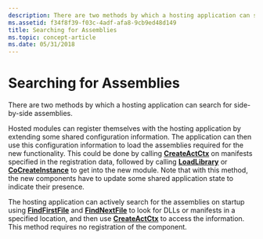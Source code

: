 ```yaml
---
description: There are two methods by which a hosting application can search for side-by-side assemblies.
ms.assetid: f34f8f39-f03c-4adf-afa8-9cb9ed48d149
title: Searching for Assemblies
ms.topic: concept-article
ms.date: 05/31/2018
---
```


# Searching for Assemblies

There are two methods by which a hosting application can search for side-by-side assemblies.

Hosted modules can register themselves with the hosting application by extending some shared configuration information. The application can then use this configuration information to load the assemblies required for the new functionality. This could be done by calling [**CreateActCtx**](/windows/desktop/api/Winbase/nf-winbase-createactctxa) on manifests specified in the registration data, followed by calling [**LoadLibrary**](/windows/desktop/api/libloaderapi/nf-libloaderapi-loadlibrarya) or [**CoCreateInstance**](/windows/win32/api/combaseapi/nf-combaseapi-cocreateinstance) to get into the new module. Note that with this method, the new components have to update some shared application state to indicate their presence.

The hosting application can actively search for the assemblies on startup using [**FindFirstFile**](/windows/desktop/api/fileapi/nf-fileapi-findfirstfilea) and [**FindNextFile**](/windows/desktop/api/fileapi/nf-fileapi-findnextfilea) to look for DLLs or manifests in a specified location, and then use [**CreateActCtx**](/windows/desktop/api/Winbase/nf-winbase-createactctxa) to access the information. This method requires no registration of the component.

 

 
